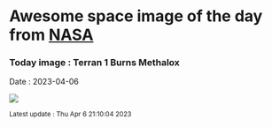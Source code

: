 
# Awesome space image of the day from [NASA](https://api.nasa.gov/)

### Today image : Terran 1 Burns Methalox
Date : 2023-04-06

![](https://apod.nasa.gov/apod/image/2304/2023-03-22_Terran-1-GLHF_Kraus_thumb.jpg)

<small>Latest update : Thu Apr  6 21:10:04 2023</small>
        